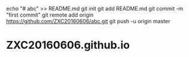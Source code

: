 echo "# abc" >> README.md
git init
git add README.md
git commit -m "first commit"
git remote add origin https://github.com/ZXC20160606/abc.git
git push -u origin master
# ZXC20160606.github.io

